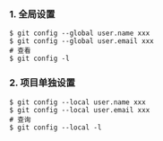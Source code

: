 ### 1. 全局设置

```
$ git config --global user.name xxx
$ git config --global user.email xxx
# 查看
$ git config -l
```

### 2. 项目单独设置

```
$ git config --local user.name xxx
$ git config --local user.email xxx
# 查询
$ git config --local -l
```
